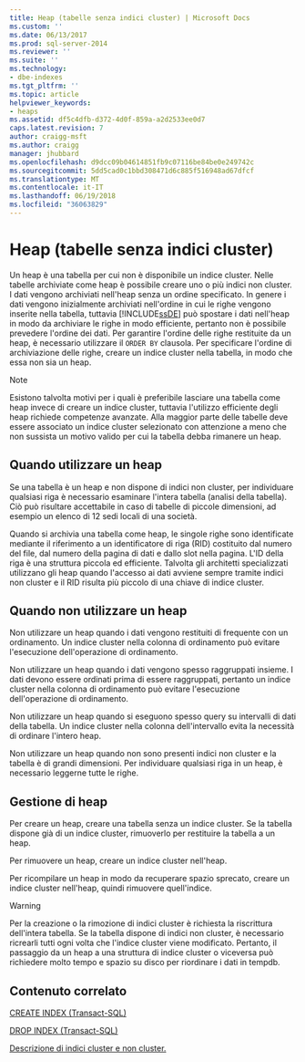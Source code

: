 ```yaml
---
title: Heap (tabelle senza indici cluster) | Microsoft Docs
ms.custom: ''
ms.date: 06/13/2017
ms.prod: sql-server-2014
ms.reviewer: ''
ms.suite: ''
ms.technology:
- dbe-indexes
ms.tgt_pltfrm: ''
ms.topic: article
helpviewer_keywords:
- heaps
ms.assetid: df5c4dfb-d372-4d0f-859a-a2d2533ee0d7
caps.latest.revision: 7
author: craigg-msft
ms.author: craigg
manager: jhubbard
ms.openlocfilehash: d9dcc09b04614851fb9c07116be84be0e249742c
ms.sourcegitcommit: 5dd5cad0c1bbd308471d6c885f516948ad67dfcf
ms.translationtype: MT
ms.contentlocale: it-IT
ms.lasthandoff: 06/19/2018
ms.locfileid: "36063829"
---
```

# <a name="heaps-tables-without-clustered-indexes"></a>Heap (tabelle senza indici cluster)
  Un heap è una tabella per cui non è disponibile un indice cluster. Nelle tabelle archiviate come heap è possibile creare uno o più indici non cluster. I dati vengono archiviati nell'heap senza un ordine specificato. In genere i dati vengono inizialmente archiviati nell'ordine in cui le righe vengono inserite nella tabella, tuttavia [!INCLUDE[ssDE](../../includes/ssde-md.md)] può spostare i dati nell'heap in modo da archiviare le righe in modo efficiente, pertanto non è possibile prevedere l'ordine dei dati. Per garantire l'ordine delle righe restituite da un heap, è necessario utilizzare il `ORDER BY` clausola. Per specificare l'ordine di archiviazione delle righe, creare un indice cluster nella tabella, in modo che essa non sia un heap.  
  
> [!NOTE]  
>  Esistono talvolta motivi per i quali è preferibile lasciare una tabella come heap invece di creare un indice cluster, tuttavia l'utilizzo efficiente degli heap richiede competenze avanzate. Alla maggior parte delle tabelle deve essere associato un indice cluster selezionato con attenzione a meno che non sussista un motivo valido per cui la tabella debba rimanere un heap.  
  
## <a name="when-to-use-a-heap"></a>Quando utilizzare un heap  
 Se una tabella è un heap e non dispone di indici non cluster, per individuare qualsiasi riga è necessario esaminare l'intera tabella (analisi della tabella). Ciò può risultare accettabile in caso di tabelle di piccole dimensioni, ad esempio un elenco di 12 sedi locali di una società.  
  
 Quando si archivia una tabella come heap, le singole righe sono identificate mediante il riferimento a un identificatore di riga (RID) costituito dal numero del file, dal numero della pagina di dati e dallo slot nella pagina. L'ID della riga è una struttura piccola ed efficiente. Talvolta gli architetti specializzati utilizzano gli heap quando l'accesso ai dati avviene sempre tramite indici non cluster e il RID risulta più piccolo di una chiave di indice cluster.  
  
## <a name="when-not-to-use-a-heap"></a>Quando non utilizzare un heap  
 Non utilizzare un heap quando i dati vengono restituiti di frequente con un ordinamento. Un indice cluster nella colonna di ordinamento può evitare l'esecuzione dell'operazione di ordinamento.  
  
 Non utilizzare un heap quando i dati vengono spesso raggruppati insieme. I dati devono essere ordinati prima di essere raggruppati, pertanto un indice cluster nella colonna di ordinamento può evitare l'esecuzione dell'operazione di ordinamento.  
  
 Non utilizzare un heap quando si eseguono spesso query su intervalli di dati della tabella.  Un indice cluster nella colonna dell'intervallo evita la necessità di ordinare l'intero heap.  
  
 Non utilizzare un heap quando non sono presenti indici non cluster e la tabella è di grandi dimensioni. Per individuare qualsiasi riga in un heap, è necessario leggerne tutte le righe.  
  
## <a name="managing-heaps"></a>Gestione di heap  
 Per creare un heap, creare una tabella senza un indice cluster. Se la tabella dispone già di un indice cluster, rimuoverlo per restituire la tabella a un heap.  
  
 Per rimuovere un heap, creare un indice cluster nell'heap.  
  
 Per ricompilare un heap in modo da recuperare spazio sprecato, creare un indice cluster nell'heap, quindi rimuovere quell'indice.  
  
> [!WARNING]  
>  Per la creazione o la rimozione di indici cluster è richiesta la riscrittura dell'intera tabella. Se la tabella dispone di indici non cluster, è necessario ricrearli tutti ogni volta che l'indice cluster viene modificato. Pertanto, il passaggio da un heap a una struttura di indice cluster o viceversa può richiedere molto tempo e spazio su disco per riordinare i dati in tempdb.  
  
## <a name="related-content"></a>Contenuto correlato  
 [CREATE INDEX &#40;Transact-SQL&#41;](/sql/t-sql/statements/create-index-transact-sql)  
  
 [DROP INDEX &#40;Transact-SQL&#41;](/sql/t-sql/statements/drop-index-transact-sql)  
  
 [Descrizione di indici cluster e non cluster.](clustered-and-nonclustered-indexes-described.md)  
  
  
